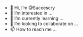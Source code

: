 - 👋 Hi, I’m @Succescry
- 👀 I’m interested in ...
- 🌱 I’m currently learning ...
- 💞️ I’m looking to collaborate on ...
- 📫 How to reach me ...

<!---
Succescry/Succescry is a ✨ special ✨ repository because its `README.md` (this file) appears on your GitHub profile.
You can click the Preview link to take a look at your changes.
--->
